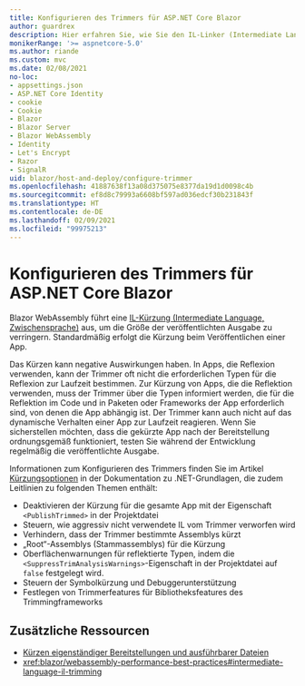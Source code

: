 ```yaml
---
title: Konfigurieren des Trimmers für ASP.NET Core Blazor
author: guardrex
description: Hier erfahren Sie, wie Sie den IL-Linker (Intermediate Language, Zwischensprache) (Trimmer) beim Erstellen einer Blazor-App steuern.
monikerRange: '>= aspnetcore-5.0'
ms.author: riande
ms.custom: mvc
ms.date: 02/08/2021
no-loc:
- appsettings.json
- ASP.NET Core Identity
- cookie
- Cookie
- Blazor
- Blazor Server
- Blazor WebAssembly
- Identity
- Let's Encrypt
- Razor
- SignalR
uid: blazor/host-and-deploy/configure-trimmer
ms.openlocfilehash: 41887638f13a08d375075e8377da19d1d0098c4b
ms.sourcegitcommit: ef8d8c79993a6608bf597ad036edcf30b231843f
ms.translationtype: HT
ms.contentlocale: de-DE
ms.lasthandoff: 02/09/2021
ms.locfileid: "99975213"
---
```

# <a name="configure-the-trimmer-for-aspnet-core-blazor"></a>Konfigurieren des Trimmers für ASP.NET Core Blazor

Blazor WebAssembly führt eine [IL-Kürzung (Intermediate Language, Zwischensprache)](/dotnet/standard/managed-code#intermediate-language--execution) aus, um die Größe der veröffentlichten Ausgabe zu verringern. Standardmäßig erfolgt die Kürzung beim Veröffentlichen einer App.

Das Kürzen kann negative Auswirkungen haben. In Apps, die Reflexion verwenden, kann der Trimmer oft nicht die erforderlichen Typen für die Reflexion zur Laufzeit bestimmen. Zur Kürzung von Apps, die die Reflektion verwenden, muss der Trimmer über die Typen informiert werden, die für die Reflektion im Code und in Paketen oder Frameworks der App erforderlich sind, von denen die App abhängig ist. Der Trimmer kann auch nicht auf das dynamische Verhalten einer App zur Laufzeit reagieren. Wenn Sie sicherstellen möchten, dass die gekürzte App nach der Bereitstellung ordnungsgemäß funktioniert, testen Sie während der Entwicklung regelmäßig die veröffentlichte Ausgabe.

Informationen zum Konfigurieren des Trimmers finden Sie im Artikel [Kürzungsoptionen](/dotnet/core/deploying/trimming-options) in der Dokumentation zu .NET-Grundlagen, die zudem Leitlinien zu folgenden Themen enthält:

* Deaktivieren der Kürzung für die gesamte App mit der Eigenschaft `<PublishTrimmed>` in der Projektdatei
* Steuern, wie aggressiv nicht verwendete IL vom Trimmer verworfen wird
* Verhindern, dass der Trimmer bestimmte Assemblys kürzt
* „Root“-Assemblys (Stammassemblys) für die Kürzung
* Oberflächenwarnungen für reflektierte Typen, indem die `<SuppressTrimAnalysisWarnings>`-Eigenschaft in der Projektdatei auf `false` festgelegt wird.
* Steuern der Symbolkürzung und Debuggerunterstützung
* Festlegen von Trimmerfeatures für Bibliotheksfeatures des Trimmingframeworks

## <a name="additional-resources"></a>Zusätzliche Ressourcen

* [Kürzen eigenständiger Bereitstellungen und ausführbarer Dateien](/dotnet/core/deploying/trim-self-contained)
* <xref:blazor/webassembly-performance-best-practices#intermediate-language-il-trimming>
